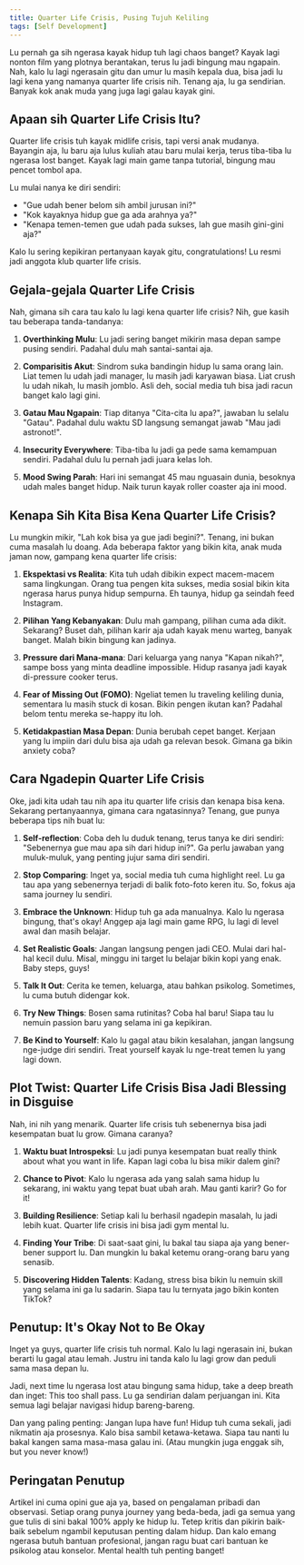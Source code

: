 ```yaml
---
title: Quarter Life Crisis, Pusing Tujuh Keliling
tags: [Self Development]
---
```

Lu pernah ga sih ngerasa kayak hidup tuh lagi chaos banget? Kayak lagi nonton film yang plotnya berantakan, terus lu jadi bingung mau ngapain. Nah, kalo lu lagi ngerasain gitu dan umur lu masih kepala dua, bisa jadi lu lagi kena yang namanya quarter life crisis nih. Tenang aja, lu ga sendirian. Banyak kok anak muda yang juga lagi galau kayak gini.

## Apaan sih Quarter Life Crisis Itu?

Quarter life crisis tuh kayak midlife crisis, tapi versi anak mudanya. Bayangin aja, lu baru aja lulus kuliah atau baru mulai kerja, terus tiba-tiba lu ngerasa lost banget. Kayak lagi main game tanpa tutorial, bingung mau pencet tombol apa. 

Lu mulai nanya ke diri sendiri:
- "Gue udah bener belom sih ambil jurusan ini?"
- "Kok kayaknya hidup gue ga ada arahnya ya?"
- "Kenapa temen-temen gue udah pada sukses, lah gue masih gini-gini aja?"

Kalo lu sering kepikiran pertanyaan kayak gitu, congratulations! Lu resmi jadi anggota klub quarter life crisis.

## Gejala-gejala Quarter Life Crisis

Nah, gimana sih cara tau kalo lu lagi kena quarter life crisis? Nih, gue kasih tau beberapa tanda-tandanya:

1. **Overthinking Mulu**: Lu jadi sering banget mikirin masa depan sampe pusing sendiri. Padahal dulu mah santai-santai aja.

2. **Comparisitis Akut**: Sindrom suka bandingin hidup lu sama orang lain. Liat temen lu udah jadi manager, lu masih jadi karyawan biasa. Liat crush lu udah nikah, lu masih jomblo. Asli deh, social media tuh bisa jadi racun banget kalo lagi gini.

3. **Gatau Mau Ngapain**: Tiap ditanya "Cita-cita lu apa?", jawaban lu selalu "Gatau". Padahal dulu waktu SD langsung semangat jawab "Mau jadi astronot!".

4. **Insecurity Everywhere**: Tiba-tiba lu jadi ga pede sama kemampuan sendiri. Padahal dulu lu pernah jadi juara kelas loh.

5. **Mood Swing Parah**: Hari ini semangat 45 mau nguasain dunia, besoknya udah males banget hidup. Naik turun kayak roller coaster aja ini mood.

## Kenapa Sih Kita Bisa Kena Quarter Life Crisis?

Lu mungkin mikir, "Lah kok bisa ya gue jadi begini?". Tenang, ini bukan cuma masalah lu doang. Ada beberapa faktor yang bikin kita, anak muda jaman now, gampang kena quarter life crisis:

1. **Ekspektasi vs Realita**: Kita tuh udah dibikin expect macem-macem sama lingkungan. Orang tua pengen kita sukses, media sosial bikin kita ngerasa harus punya hidup sempurna. Eh taunya, hidup ga seindah feed Instagram.

2. **Pilihan Yang Kebanyakan**: Dulu mah gampang, pilihan cuma ada dikit. Sekarang? Buset dah, pilihan karir aja udah kayak menu warteg, banyak banget. Malah bikin bingung kan jadinya.

3. **Pressure dari Mana-mana**: Dari keluarga yang nanya "Kapan nikah?", sampe boss yang minta deadline impossible. Hidup rasanya jadi kayak di-pressure cooker terus.

4. **Fear of Missing Out (FOMO)**: Ngeliat temen lu traveling keliling dunia, sementara lu masih stuck di kosan. Bikin pengen ikutan kan? Padahal belom tentu mereka se-happy itu loh.

5. **Ketidakpastian Masa Depan**: Dunia berubah cepet banget. Kerjaan yang lu impiin dari dulu bisa aja udah ga relevan besok. Gimana ga bikin anxiety coba?

## Cara Ngadepin Quarter Life Crisis

Oke, jadi kita udah tau nih apa itu quarter life crisis dan kenapa bisa kena. Sekarang pertanyaannya, gimana cara ngatasinnya? Tenang, gue punya beberapa tips nih buat lu:

1. **Self-reflection**: Coba deh lu duduk tenang, terus tanya ke diri sendiri: "Sebenernya gue mau apa sih dari hidup ini?". Ga perlu jawaban yang muluk-muluk, yang penting jujur sama diri sendiri.

2. **Stop Comparing**: Inget ya, social media tuh cuma highlight reel. Lu ga tau apa yang sebenernya terjadi di balik foto-foto keren itu. So, fokus aja sama journey lu sendiri.

3. **Embrace the Unknown**: Hidup tuh ga ada manualnya. Kalo lu ngerasa bingung, that's okay! Anggep aja lagi main game RPG, lu lagi di level awal dan masih belajar.

4. **Set Realistic Goals**: Jangan langsung pengen jadi CEO. Mulai dari hal-hal kecil dulu. Misal, minggu ini target lu belajar bikin kopi yang enak. Baby steps, guys!

5. **Talk It Out**: Cerita ke temen, keluarga, atau bahkan psikolog. Sometimes, lu cuma butuh didengar kok.

6. **Try New Things**: Bosen sama rutinitas? Coba hal baru! Siapa tau lu nemuin passion baru yang selama ini ga kepikiran.

7. **Be Kind to Yourself**: Kalo lu gagal atau bikin kesalahan, jangan langsung nge-judge diri sendiri. Treat yourself kayak lu nge-treat temen lu yang lagi down.

## Plot Twist: Quarter Life Crisis Bisa Jadi Blessing in Disguise

Nah, ini nih yang menarik. Quarter life crisis tuh sebenernya bisa jadi kesempatan buat lu grow. Gimana caranya?

1. **Waktu buat Introspeksi**: Lu jadi punya kesempatan buat really think about what you want in life. Kapan lagi coba lu bisa mikir dalem gini?

2. **Chance to Pivot**: Kalo lu ngerasa ada yang salah sama hidup lu sekarang, ini waktu yang tepat buat ubah arah. Mau ganti karir? Go for it!

3. **Building Resilience**: Setiap kali lu berhasil ngadepin masalah, lu jadi lebih kuat. Quarter life crisis ini bisa jadi gym mental lu.

4. **Finding Your Tribe**: Di saat-saat gini, lu bakal tau siapa aja yang bener-bener support lu. Dan mungkin lu bakal ketemu orang-orang baru yang senasib.

5. **Discovering Hidden Talents**: Kadang, stress bisa bikin lu nemuin skill yang selama ini ga lu sadarin. Siapa tau lu ternyata jago bikin konten TikTok?

## Penutup: It's Okay Not to Be Okay

Inget ya guys, quarter life crisis tuh normal. Kalo lu lagi ngerasain ini, bukan berarti lu gagal atau lemah. Justru ini tanda kalo lu lagi grow dan peduli sama masa depan lu.

Jadi, next time lu ngerasa lost atau bingung sama hidup, take a deep breath dan inget: This too shall pass. Lu ga sendirian dalam perjuangan ini. Kita semua lagi belajar navigasi hidup bareng-bareng.

Dan yang paling penting: Jangan lupa have fun! Hidup tuh cuma sekali, jadi nikmatin aja prosesnya. Kalo bisa sambil ketawa-ketawa. Siapa tau nanti lu bakal kangen sama masa-masa galau ini. (Atau mungkin juga enggak sih, but you never know!)

## Peringatan Penutup

Artikel ini cuma opini gue aja ya, based on pengalaman pribadi dan observasi. Setiap orang punya journey yang beda-beda, jadi ga semua yang gue tulis di sini bakal 100% apply ke hidup lu. Tetep kritis dan pikirin baik-baik sebelum ngambil keputusan penting dalam hidup. Dan kalo emang ngerasa butuh bantuan profesional, jangan ragu buat cari bantuan ke psikolog atau konselor. Mental health tuh penting banget!